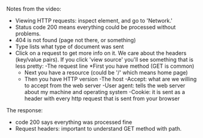 Notes from the video:
* Viewing HTTP requests: inspect element, and go to 'Network.'
* Status code 200 means everything could be processed without problems.
* 404 is not found (page not there, or something)
* Type lists what type of document was sent
* Click on a request to get more info on it. We care about the headers (key/value pairs). If you click 'view source' you'll see something that is less pretty:
-The request line
  *First you have method (GET is common)
  * Next you  have a resource (could be '/' which means home page)
  * Then you have HTTP version
-The host
-Accept: what are we willing to accept from the web server
-User agent: tells the web server about my machine and operating system
-Cookie: it is sent as a header with every http request that is sent from your browser

The response:
- code 200 says everything was processed fine
- Request headers: important to understand GET method with path.